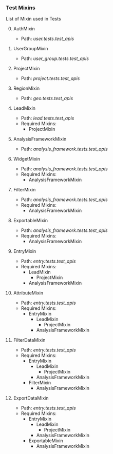 ### Test Mixins

List of Mixin used in Tests

0. AuthMixin
    - Path: *user.tests.test_apis*

1. UserGroupMixin
    - Path: *user_group.tests.test_apis*

2. ProjectMixin
    - Path: *project.tests.test_apis*

3. RegionMixin
    - Path: *geo.tests.test_apis*

4. LeadMixin
    - Path: *lead.tests.test_apis*
    - Required Mixins:
        - ProjectMixin

5. AnalysisFrameworkMixin
    - Path: *analysis_framework.tests.test_apis*

6. WidgetMixin
    - Path: *analysis_framework.tests.test_apis*
    - Required Mixins:
        - AnalysisFrameworkMixin

7. FilterMixin
    - Path: *analysis_framework.tests.test_apis*
    - Required Mixins:
        - AnalysisFrameworkMixin

8. ExportableMixin
    - Path: *analysis_framework.tests.test_apis*
    - Required Mixins:
        - AnalysisFrameworkMixin

9. EntryMixin
    - Path: *entry.tests.test_apis*
    - Required Mixins:
        - LeadMixin
            - ProjectMixin
        - AnalysisFrameworkMixin

10. AttributeMixin
    - Path: *entry.tests.test_apis*
    - Required Mixins:
        - EntryMixin
            - LeadMixin
                - ProjectMixin
            - AnalysisFrameworkMixin

11. FilterDataMixin
    - Path: *entry.tests.test_apis*
    - Required Mixins:
        - EntryMixin
            - LeadMixin
                - ProjectMixin
            - AnalysisFrameworkMixin
        - FilterMixin
            - AnalysisFrameworkMixin

12. ExportDataMixin
    - Path: *entry.tests.test_apis*
    - Required Mixins:
        - EntryMixin
            - LeadMixin
                - ProjectMixin
            - AnalysisFrameworkMixin
        - ExportableMixin
            - AnalysisFrameworkMixin
